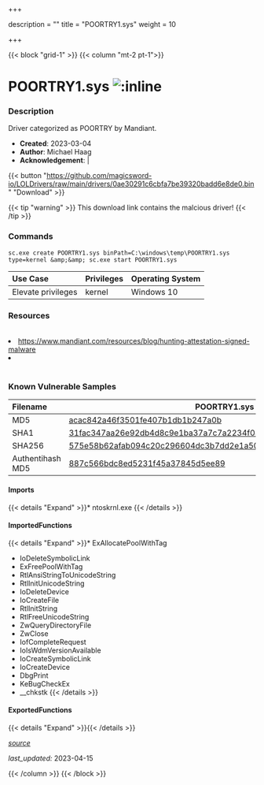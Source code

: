 +++

description = ""
title = "POORTRY1.sys"
weight = 10

+++


{{< block "grid-1" >}}
{{< column "mt-2 pt-1">}}


# POORTRY1.sys ![:inline](/images/twitter_verified.png) 


### Description

Driver categorized as POORTRY by Mandiant.

- **Created**: 2023-03-04
- **Author**: Michael Haag
- **Acknowledgement**:  | [](https://twitter.com/)


{{< button "https://github.com/magicsword-io/LOLDrivers/raw/main/drivers/0ae30291c6cbfa7be39320badd6e8de0.bin" "Download" >}}

{{< tip "warning" >}}
This download link contains the malcious driver!
{{< /tip >}}

### Commands

```
sc.exe create POORTRY1.sys binPath=C:\windows\temp\POORTRY1.sys type=kernel &amp;&amp; sc.exe start POORTRY1.sys
```

| Use Case | Privileges | Operating System | 
|:---- | ---- | ---- |
| Elevate privileges | kernel | Windows 10 |

### Resources
<br>
<li><a href="https://www.mandiant.com/resources/blog/hunting-attestation-signed-malware">https://www.mandiant.com/resources/blog/hunting-attestation-signed-malware</a></li>
<li><a href=""></a></li>
<br>

### Known Vulnerable Samples

| Filename | POORTRY1.sys |
|:---- | ---- | 
| MD5 | <a href="https://www.virustotal.com/gui/file/acac842a46f3501fe407b1db1b247a0b">acac842a46f3501fe407b1db1b247a0b</a> |
| SHA1 | <a href="https://www.virustotal.com/gui/file/31fac347aa26e92db4d8c9e1ba37a7c7a2234f08">31fac347aa26e92db4d8c9e1ba37a7c7a2234f08</a> |
| SHA256 | <a href="https://www.virustotal.com/gui/file/575e58b62afab094c20c296604dc3b7dd2e1a50f5978d8ee24b7dca028e97316">575e58b62afab094c20c296604dc3b7dd2e1a50f5978d8ee24b7dca028e97316</a> |
| Authentihash MD5 | <a href="https://www.virustotal.com/gui/search/authentihash%887c566bdc8ed5231f45a37845d5ee89">887c566bdc8ed5231f45a37845d5ee89</a> || Authentihash SHA1 | <a href="https://www.virustotal.com/gui/search/authentihash%e6ab2bbad89502d8985381b33d7351eb97cb2b78">e6ab2bbad89502d8985381b33d7351eb97cb2b78</a> || Authentihash SHA256 | <a href="https://www.virustotal.com/gui/search/authentihash%565733b6e6d8f7b9661f04a3b4f29372f5dec080512551204b92ac4916a144cb">565733b6e6d8f7b9661f04a3b4f29372f5dec080512551204b92ac4916a144cb</a> || Signature | Microsoft Windows Hardware Compatibility Publisher, Microsoft Windows Third Party Component CA 2014, Microsoft Root Certificate Authority 2010   |
#### Imports
{{< details "Expand" >}}* ntoskrnl.exe
{{< /details >}}
#### ImportedFunctions
{{< details "Expand" >}}* ExAllocatePoolWithTag
* IoDeleteSymbolicLink
* ExFreePoolWithTag
* RtlAnsiStringToUnicodeString
* RtlInitUnicodeString
* IoDeleteDevice
* IoCreateFile
* RtlInitString
* RtlFreeUnicodeString
* ZwQueryDirectoryFile
* ZwClose
* IofCompleteRequest
* IoIsWdmVersionAvailable
* IoCreateSymbolicLink
* IoCreateDevice
* DbgPrint
* KeBugCheckEx
* __chkstk
{{< /details >}}
#### ExportedFunctions
{{< details "Expand" >}}{{< /details >}}



[*source*](https://github.com/magicsword-io/LOLDrivers/tree/main/yaml/poortry1.yaml)

*last_updated:* 2023-04-15








{{< /column >}}
{{< /block >}}
